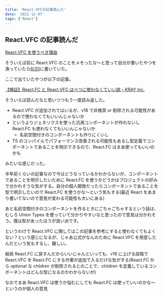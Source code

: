 ```yaml
---
title: 'React.VFCの記事読んだ'
date: '2021-12-07'
tags: ['React']
---
```


## React.VFC の記事読んだ

[React\.VFC を使うべき理由](https://zenn.dev/json_hardcoder/articles/4c730bcd4344bf)

そういえば前に React.VFC のことをメモったな〜と思って自分が書いたやつを漁っていたら[6/20](/posts/2021-06-20/)に書いていた。

ここで出ていたやつが以下の記事。

[【検証】React\.FC と React\.VFC はべつに使わなくていい説 – KRAY Inc\.](https://kray.jp/blog/dont-have-to-use-react-fc-and-react-vfc/)

そういえば読んだなと思いつつもう一度読み返した。

- React.VFC が追加されてはいるが、v18 で非推奨 or 削除される可能性があるので使わなくてもいいんじゃないか
- というよりジェネリクスを使った汎用コンポーネントが作れないし React.FC も使わなくてもいいんじゃないか
  - 名前空間付きのコンポーネントも作りにくいし
- TS のコンパイルでパフォーマンス改善される可能性もあるし型定義でコンポーネントであることを明示できるので、React.FC はまあ使ってもいいのかも

みたいな感じだった。

半年前くらいの記事なので今はどうなっているかわからないが、コンポーネントであることを明示したいために React.FC を使うかどうかはプロジェクトの好みで分かれそうな気がする。自分の個人開発だったらコンポーネントであることを型で明示したいので React.FC を使うかな〜という気もする(最近 React をあまり書いてないので意見が変わる可能性も大いにある)

あと名前空間付きのコンポーネントを作るときにごちゃごちゃするという話は、むしろ Union Types を使っていて分かりやすいなと思ったので意見は分かれそう。僕は型があったほうが良い派です。

というわけで React.VFC に関してはこの記事を参考にすると使わなくてもよくない？という感じになるが、じゃあ公式がなんのために React.VFC を用意したんだという気もするし、難しい。

結局 React.FC に戻すんだからいいじゃんといっても、v18 に上げる段階で React.VFC を React.FC にする作業が追加で入るだけな気がする(React.FC から optional な children が削除されるとのことで、children を定義しているコンポーネントはどんな型になるのかわからないが)

なのでまあ React.VFC は使うか悩むにしても React.FC は使っていいのかな〜というのが個人の意見
